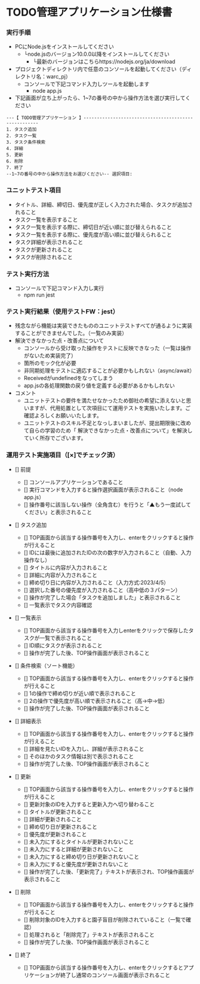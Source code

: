 # TODO管理アプリケーション仕様書

### 実行手順
- PCにNode.jsをインストールしてください
  - └node.jsのバージョン10.0.0以降をインストールしてください
    - └最新のバージョンはこちらhttps://nodejs.org/ja/download
- プロジェクトディレクトリ内で任意のコンソールを起動してください（ディレクトリ名：warc_pj）
  - コンソールで下記コマンド入力しツールを起動します
    - node app.js
- 下記画面が立ち上がったら、1~7の番号の中から操作方法を選び実行してください
```
---【 TODO管理アプリケーション 】-----------------------------------------------------
1. タスク追加
2. タスク一覧
3. タスク条件検索
4. 詳細
5. 更新
6. 削除
7. 終了
--1~7の番号の中から操作方法をお選びください-- 選択項目:
```

### ユニットテスト項目
- タイトル、詳細、締切日、優先度が正しく入力された場合、タスクが追加されること
- タスク一覧を表示すること
- タスク一覧を表示する際に、締切日が近い順に並び替えられること
- タスク一覧を表示する際に、優先度が高い順に並び替えられること
- タスク詳細が表示されること
- タスクが更新されること
- タスクが削除されること

### テスト実行方法
  - コンソールで下記コマンド入力し実行
    -  npm run jest

### テスト実行結果（使用テストFW：jest）
- 残念ながら機能は実装できたもののユニットテストすべてが通るように実装することができませんでした。（一覧のみ実装）
- 解決できなかった点・改善点について
  - コンソールから受け取った操作をテストに反映できなった（一覧は操作がないため実装完了）
  - 箇所のモック化が必要
  - 非同期処理をテストに適応することが必要かもしれない（async/await）
  - Receivedがundefinedをなってしまう
  - app.jsの各処理関数の戻り値を定義する必要があるかもしれない
- コメント
  - ユニットテストの要件を満たせなかったため御社の希望に添えないと思いますが、代用処置として次項目にて運用テストを実施いたします。ご確認よろしくお願いいたします。
  - ユニットテストのスキル不足となっしまいましたが、提出期限後に改めて自らの学習のため「 解決できなかった点・改善点について」を解決していく所存でございます。

### 運用テスト実施項目（[×]でチェック済）
- [] 前提
  - [] コンソールアプリケーションであること
  - [] 実行コマンドを入力すると操作選択画面が表示されること（node app.js）
  - [] 操作番号に該当しない操作（全角含む）を行うと「▲もう一度試してください」と表示されること

- [] タスク追加
  - [] TOP画面から該当する操作番号を入力し、enterをクリックすると操作が行えること
  - [] IDには最後に追加されたIDの次の数字が入力されること（自動、入力操作なし）
  - [] タイトルに内容が入力されること
  - [] 詳細に内容が入力されること
  - [] 締め切り日に内容が入力されること（入力方式:2023/4/5）
  - [] 選択した番号の優先度が入力されること（高中低の３パターン）
  - [] 操作が完了した場合「タスクを追加しました」と表示されること
  - [] 一覧表示でタスク内容確認

- [] 一覧表示
  - [] TOP画面から該当する操作番号を入力しenterをクリックで保存したタスクが一覧で表示されること
  - [] ID順にタスクが表示されること
  - [] 操作が完了した後、TOP操作画面が表示されること

- [] 条件検索（ソート機能）
  - [] TOP画面から該当する操作番号を入力し、enterをクリックすると操作が行えること
  - [] 1の操作で締め切りが近い順で表示されること
  - [] 2の操作で優先度が高い順で表示されること（高→中→低）
  - [] 操作が完了した後、TOP操作画面が表示されること

- [] 詳細表示
  - [] TOP画面から該当する操作番号を入力し、enterをクリックすると操作が行えること
  - [] 詳細を見たいIDを入力し、詳細が表示されること
  - [] そのほかのタスク情報は別で表示されること
  - [] 操作が完了した後、TOP操作画面が表示されること

- [] 更新
  - [] TOP画面から該当する操作番号を入力し、enterをクリックすると操作が行えること
  - [] 更新対象のIDを入力すると更新入力へ切り替わること
  - [] タイトルが更新されること
  - [] 詳細が更新されること
  - [] 締め切り日が更新されること
  - [] 優先度が更新されること
  - [] 未入力にするとタイトルが更新されないこと
  - [] 未入力にすると詳細が更新されないこと
  - [] 未入力にすると締め切り日が更新されないこと
  - [] 未入力にすると優先度が更新されないこと
  - [] 操作が完了した後、「更新完了」テキストが表示され、TOP操作画面が表示されること

- [] 削除
  - [] TOP画面から該当する操作番号を入力し、enterをクリックすると操作が行えること
  - [] 削除対象のIDを入力すると園子盲目が削除されていること（一覧で確認）
  - [] 処理されると「削除完了」テキストが表示されること
  - [] 操作が完了した後、TOP操作画面が表示されること

- [] 終了
  - [] TOP画面から該当する操作番号を入力し、enterをクリックするとアプリケーションが終了し通常のコンソール画面が表示されること